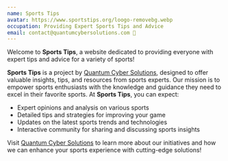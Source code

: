 ```yaml
---
name: Sports Tips
avatar: https://www.sportstips.org/loogo-removebg.webp
occupation: Providing Expert Sports Tips and Advice
email: contact@quantumcybersolutions.com 📧
---
```


Welcome to **Sports Tips**, a website dedicated to providing everyone with expert tips and advice for a variety of sports!

**Sports Tips** is a project by [Quantum Cyber Solutions](https://www.quantumcybersolutions.com/), designed to offer valuable insights, tips, and resources from sports experts. Our mission is to empower sports enthusiasts with the knowledge and guidance they need to excel in their favorite sports.
At **Sports Tips**, you can expect:

- Expert opinions and analysis on various sports
- Detailed tips and strategies for improving your game
- Updates on the latest sports trends and technologies
- Interactive community for sharing and discussing sports insights

Visit [Quantum Cyber Solutions](https://www.quantumcybersolutions.com/) to learn more about our initiatives and how we can enhance your sports experience with cutting-edge solutions!

